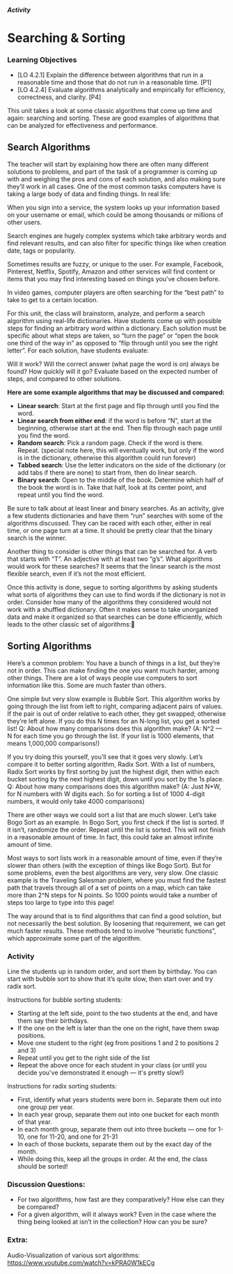##### Activity
# Searching & Sorting

### Learning Objectives
- [LO 4.2.1] Explain the difference between algorithms that run in a reasonable time and those that do not run in a reasonable time. [P1]
- [LO 4.2.4] Evaluate algorithms analytically and empirically for efficiency, correctness, and clarity. [P4]

This unit takes a look at some classic algorithms that come up time and again: searching and sorting. These are good examples of algorithms that can be analyzed for effectiveness and performance.

## Search Algorithms
The teacher will start by explaining how there are often many different solutions to problems, and part of the task of a programmer is coming up with and weighing the pros and cons of each solution, and also making sure they’ll work in all cases. One of the most common tasks computers have is taking a large body of data and finding things. In real life:

When you sign into a service, the system looks up your information based on your username or email, which could be among thousands or millions of other users.

Search engines are hugely complex systems which take arbitrary words and find relevant results, and can also filter for specific things like when creation date, tags or popularity.

Sometimes results are fuzzy, or unique to the user. For example, Facebook, Pinterest, Netflix, Spotify, Amazon and other services will find content or items that you may find interesting based on things you’ve chosen before.

In video games, computer players are often searching for the “best path” to take to get to a certain location.

For this unit, the class will brainstorm, analyze, and perform a search algorithm using real-life dictionaries. Have students come up with possible steps for finding an arbitrary word within a dictionary. Each solution must be specific about what steps are taken, so “turn the page” or “open the book one third of the way in” as opposed to “flip through until you see the right letter”. For each solution, have students evaluate:

Will it work? Will the correct answer (what page the word is on) always be found?
How quickly will it go? Evaluate based on the expected number of steps, and compared to other solutions.

**Here are some example algorithms that may be discussed and compared:**

- **Linear search**: Start at the first page and flip through until you find the word.
- **Linear search from either end**: if the word is before “N”, start at the beginning, otherwise start at the end. Then flip through each page until you find the word.
- **Random search**: Pick a random page. Check if the word is there. Repeat. (special note here, this will eventually work, but only if the word is in the dictionary, otherwise this algorithm could run forever)
- **Tabbed search**: Use the letter indicators on the side of the dictionary (or add tabs if there are none) to start from, then do linear search.
- **Binary search**: Open to the middle of the book. Determine which half of the book the word is in. Take that half, look at its center point, and repeat until you find the word.

Be sure to talk about at least linear and binary searches. As an activity, give a few students dictionaries and have them “run” searches with some of the algorithms discussed. They can be raced with each other, either in real time, or one page turn at a time. It should be pretty clear that the binary search is the winner.

Another thing to consider is other things that can be searched for. A verb that starts with “T”. An adjective with at least two “g’s”. What algorithms would work for these searches? It seems that the linear search is the most flexible search, even if it’s not the most efficient.

Once this activity is done, segue to sorting algorithms by asking students what sorts of algorithms they can use to find words if the dictionary is not in order. Consider how many of the algorithms they considered would not work with a shuffled dictionary. Often it makes sense to take unorganized data and make it organized so that searches can be done efficiently, which leads to the other classic set of algorithms:

## Sorting Algorithms
Here’s a common problem: You have a bunch of things in a list, but they’re not in order. This can make finding the one you want much harder, among other things. There are a lot of ways people use computers to sort information like this. Some are much faster than others.

One simple but very slow example is Bubble Sort. This algorithm works by going through the list from left to right, comparing adjacent pairs of values. If the pair is out of order relative to each other, they get swapped; otherwise they’re left alone. If you do this N times for an N-long list, you get a sorted list!
Q: About how many comparisons does this algorithm make? (A: N^2 — N for each time you go through the list. If your list is 1000 elements, that means 1,000,000 comparisons!)

If you try doing this yourself, you’ll see that it goes very slowly. Let’s compare it to better sorting algorithm, Radix Sort. With a list of numbers, Radix Sort works by first sorting by just the highest digit, then within each bucket sorting by the next highest digit, down until you sort by the 1s place.
Q: About how many comparisons does this algorithm make? (A: Just N*W, for N numbers with W digits each. So for sorting a list of 1000 4-digit numbers, it would only take 4000 comparisons)

There are other ways we could sort a list that are much slower. Let’s take Bogo Sort as an example. In Bogo Sort, you first check if the list is sorted. If it isn’t, randomize the order. Repeat until the list is sorted. This will not finish in a reasonable amount of time. In fact, this could take an almost infinite amount of time.

Most ways to sort lists work in a reasonable amount of time, even if they’re slower than others (with the exception of things like Bogo Sort). But for some problems, even the best algorithms are very, very slow. One classic example is the Traveling Salesman problem, where you must find the fastest path that travels through all of a set of points on a map, which can take more than 2^N steps for N points. So 1000 points would take a number of steps too large to type into this page!

The way around that is to find algorithms that can find a good solution, but not necessarily the best solution. By loosening that requirement, we can get much faster results. These methods tend to involve “heuristic functions”, which approximate some part of the algorithm.

### Activity

Line the students up in random order, and sort them by birthday. You can start with bubble sort to show that it’s quite slow, then start over and try radix sort.

Instructions for bubble sorting students:
- Starting at the left side, point to the two students at the end, and have them say their birthdays.
 - If the one on the left is later than the one on the right, have them swap positions.
 - Move one student to the right (eg from positions 1 and 2 to positions 2 and 3)
 - Repeat until you get to the right side of the list
- Repeat the above once for each student in your class (or until you decide you've demonstrated it enough — it's pretty slow!)

Instructions for radix sorting students:
- First, identify what years students were born in. Separate them out into one group per year.
- In each year group, separate them out into one bucket for each month of that year.
- In each month group, separate them out into three buckets — one for 1-10, one for 11-20, and one for 21-31
- In each of those buckets, separate them out by the exact day of the month.
- While doing this, keep all the groups in order. At the end, the class should be sorted!

### Discussion Questions:
- For two algorithms, how fast are they comparatively? How else can they be compared?
- For a given algorithm, will it always work? Even in the case where the thing being looked at isn’t in the collection? How can you be sure?

### Extra:
Audio-Visualization of various sort algorithms: https://www.youtube.com/watch?v=kPRA0W1kECg
